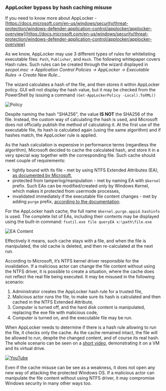 ### AppLocker bypass by hash caching misuse

If you need to know more about AppLocker - [https://docs.microsoft.com/en-us/windows/security/threat-protection/windows-defender-application-control/applocker/applocker-overview](https://docs.microsoft.com/en-us/windows/security/threat-protection/windows-defender-application-control/applocker/applocker-overview)

As we know, AppLocker may use 3 different types of rules for whitelisting executable files: `Path`, `Publisher`, and `Hash`. The following whitepaper covers Hash rules. Such rules can be created through the wizard displayed in *secpol.msc -> Application Control Policies -> AppLocker -> Executable Rules -> Create New Rule...*

The wizard calculates a hash of the file, and then stores it within AppLocker policy. GUI will not display the hash value, but it may be checked from the PowerShell by issuing a command `(Get-AppLockerPolicy -Local).ToXML()` 

![Policy](https://github.com/gtworek/PSBits/raw/master/docs/pics/ApplockerCacheBypass01.png)

Despite naming the hash "SHA256", the value **IS NOT** the SHA256 of the file. Instead, the custom way of calculating the hash is used, and Microsoft does not officially publish the method of calculating it.
At the first use of the executable file, its hash is calculated again (using the same algorithm) and if hashes match, the AppLocker rule is applied.

As the hash calculation is expensive in performance terms (regardless the algorithm), Microsoft decided to cache the calculated hash, and store it in a very special way together with the corresponding file. Such cache should meet couple of requirements:
* tightly bound with its file - met by using NTFS Extended Attributes (EA), [as documented by Microsoft](https://docs.microsoft.com/en-us/windows-hardware/drivers/ddi/ntifs/nf-ntifs-zwseteafile),
* protected from tampering/manipulation - met by naming EA with `$kernel` prefix. Such EAs can be modified/created only by Windows Kernel, which makes it protected from usermode processes,
* invalidated immediately if the executable file content changes - met by adding `purge` prefix, [according to the documentation](https://docs.microsoft.com/en-us/windows-hardware/drivers/ifs/kernel-extended-attributes).

For the AppLocker hash cache, the full name `$kernel.purge.appid.hashinfo` is used. The complete list of EAs, including their contents may be displayed using the built-in command: `fsutil.exe file queryEA x:\path\file.exe`

![EA Content](https://github.com/gtworek/PSBits/raw/master/docs/pics/ApplockerCacheBypass02.png)

Effectively it means, such cache stays with a file, and when the file is manipulated, the old cache is deleted, and then re-calculated at the next run.

According to Microsoft, it’s NTFS kernel driver responsible for the invalidation. If a malicious actor can change the file content without using the NTFS driver, it is possible to create a situation, where the cache does not reflect the real file being executed. It may be misused in the following scenario:
1. Administrator creates the AppLocker hash rule for a trusted file,
1. Malicious actor runs the file, to make sure its hash is calculated and then cached in the NTFS Extended Attribute,
1. Computer is turned off, and the hard disk content is manipulated, replacing the exe file with malicious code,
1. Computer is turned on, and the executable file may be run.

When AppLocker needs to determine if there is a hash rule allowing to run the file, it checks only the cache. As the cache remained intact, the file will be allowed to run, despite the changed content, and of course its real hash.
The whole scenario can be seen on a [short video](https://youtu.be/587PDVQACGg), demonstrating it on a VM and its virtual drive.

[![YouTube](https://img.youtube.com/vi/587PDVQACGg/0.jpg)](https://www.youtube.com/watch?v=587PDVQACGg) 

Even if the cache misuse can be see as a weakness, it does not open any new way of attacking the protected Windows OS. If a malicious actor can manipulate the file content without using NTFS driver, it may compromise Windows security in many other ways too.
